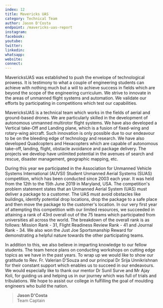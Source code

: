 ```yaml
---
index: 12
title: Mavericks UAS
category: Technical Team
author: Jason D'Costa
endpoint: /mavericks-uas-report
instagram:
facebook:
youtube:
twitter:
linkedin:
whatsapp:
website:
connect:
---
```


MavericksUAS was established to push the envelope of technological prowess. It is testimony to what a couple of engineering students can achieve with nothing much but a will to achieve success in fields which are beyond the scope of the engineering curriculum. We strive to innovate in the areas of unmanned flight systems and automation. We validate our efforts by participating in competitions which test our capabilities.

MavericksUAS is a technical team which works in the fields of aerial and ground-based drones. We are particularly skilled in the development of autonomous unmanned multirotor flight systems. We have also developed a Vertical take-Off and Landing plane, which is a fusion of fixed-wing and rotary-wing aircraft. Such innovation is only possible due to our endeavour to be on the bleeding edge of technology and research. We have also developed Quadcopters and Hexacopters which are capable of autonomous take-off, landing, flight, obstacle avoidance and package delivery. The projects we develop have unlimited potential in the avenues of search and rescue, disaster management, geographic mapping, etc.

During this year we participated in the Association for Unmanned Vehicle Systems International (AUVSI) Student Unmanned Aerial Systems (SUAS) competition, which has been conducted since 2003 each year. It was held from the 12th to the 15th June 2019 in Maryland, USA. The competition's problem statement states that an Unmanned Aerial System (UAS) must deliver a package to a customer. The UAS must avoid obstacles like buildings, identify potential drop locations, drop the package to a safe place and then move the package to the customer's location. In our very first year of attempting this competition with our limited resources, we succeeded in attaining a rank of 43rd overall out of the 75 teams which participated from universities all across the world. The breakdown of the overall rank is as follows: Mission Rank - 31, Flight Readiness Review Rank - 41 and Journal Rank - 34. We also won the Just Joe Sportsmanship Reward for demonstrating a helpful nature towards the other participating teams.

In addition to this, we also believe in imparting knowledge to our fellow students. The team hence plans on conducting workshops on cutting edge topics as we have in the past years. To wrap up we would like to show our gratitude to Rev. Fr. Valerian D’Souza and our principal Dr Srija Unnikrishnan for their constant support which enables us to succeed in our endeavours. We would especially like to thank our mentor Dr Sunil Surve and Mr Ajay Koli, for guiding us and helping us in our journey which was full of trials and tribulations. We hope to assist our college in fulfilling the goal of moulding engineers who build the nation.

> **Jason D'Costa**<br>
> Team Captain
